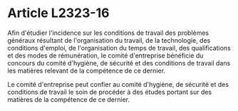 # Article L2323-16

Afin d'étudier l'incidence sur les conditions de travail des problèmes généraux résultant de l'organisation du travail, de la technologie, des conditions d'emploi, de l'organisation du temps de travail, des qualifications et des modes de rémunération, le comité d'entreprise bénéficie du concours du comité d'hygiène, de sécurité et des conditions de travail dans les matières relevant de la compétence de ce dernier. 

Le comité d'entreprise peut confier au comité d'hygiène, de sécurité et des conditions de travail le soin de procéder à des études portant sur des matières de la compétence de ce dernier.